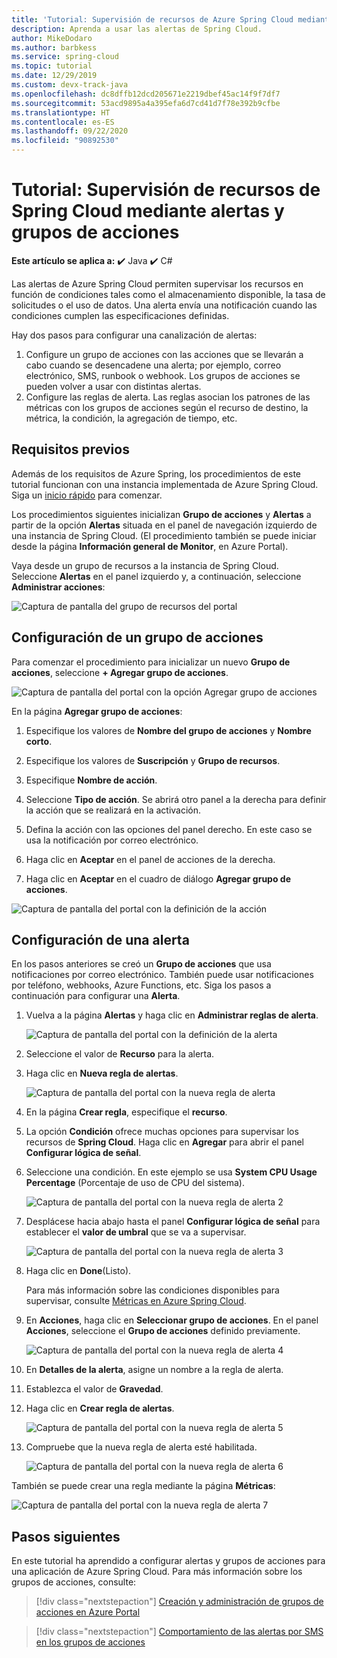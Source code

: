 ```yaml
---
title: 'Tutorial: Supervisión de recursos de Azure Spring Cloud mediante alertas y grupos de acciones | Microsoft Docs'
description: Aprenda a usar las alertas de Spring Cloud.
author: MikeDodaro
ms.author: barbkess
ms.service: spring-cloud
ms.topic: tutorial
ms.date: 12/29/2019
ms.custom: devx-track-java
ms.openlocfilehash: dc8dffb12dcd205671e2219dbef45ac14f9f7df7
ms.sourcegitcommit: 53acd9895a4a395efa6d7cd41d7f78e392b9cfbe
ms.translationtype: HT
ms.contentlocale: es-ES
ms.lasthandoff: 09/22/2020
ms.locfileid: "90892530"
---
```

# <a name="tutorial-how-to-monitor-spring-cloud-resources-using-alerts-and-action-groups"></a>Tutorial: Supervisión de recursos de Spring Cloud mediante alertas y grupos de acciones

**Este artículo se aplica a:** ✔️ Java ✔️ C#

Las alertas de Azure Spring Cloud permiten supervisar los recursos en función de condiciones tales como el almacenamiento disponible, la tasa de solicitudes o el uso de datos. Una alerta envía una notificación cuando las condiciones cumplen las especificaciones definidas.

Hay dos pasos para configurar una canalización de alertas: 
1. Configure un grupo de acciones con las acciones que se llevarán a cabo cuando se desencadene una alerta; por ejemplo, correo electrónico, SMS, runbook o webhook. Los grupos de acciones se pueden volver a usar con distintas alertas.
2. Configure las reglas de alerta. Las reglas asocian los patrones de las métricas con los grupos de acciones según el recurso de destino, la métrica, la condición, la agregación de tiempo, etc.

## <a name="prerequisites"></a>Requisitos previos

Además de los requisitos de Azure Spring, los procedimientos de este tutorial funcionan con una instancia implementada de Azure Spring Cloud.  Siga un [inicio rápido](spring-cloud-quickstart.md) para comenzar.

Los procedimientos siguientes inicializan **Grupo de acciones** y **Alertas** a partir de la opción **Alertas** situada en el panel de navegación izquierdo de una instancia de Spring Cloud. (El procedimiento también se puede iniciar desde la página **Información general de Monitor**, en Azure Portal). 

Vaya desde un grupo de recursos a la instancia de Spring Cloud. Seleccione **Alertas** en el panel izquierdo y, a continuación, seleccione **Administrar acciones**:

![Captura de pantalla del grupo de recursos del portal](media/alerts-action-groups/action-1-a.png)

## <a name="set-up-action-group"></a>Configuración de un grupo de acciones

Para comenzar el procedimiento para inicializar un nuevo **Grupo de acciones**, seleccione **+ Agregar grupo de acciones**.

![Captura de pantalla del portal con la opción Agregar grupo de acciones](media/alerts-action-groups/action-1.png)

En la página **Agregar grupo de acciones**:

 1. Especifique los valores de **Nombre del grupo de acciones** y **Nombre corto**.

 1. Especifique los valores de **Suscripción** y **Grupo de recursos**.

 1. Especifique **Nombre de acción**.

 1. Seleccione **Tipo de acción**.  Se abrirá otro panel a la derecha para definir la acción que se realizará en la activación.

 1. Defina la acción con las opciones del panel derecho.  En este caso se usa la notificación por correo electrónico.

 1. Haga clic en **Aceptar** en el panel de acciones de la derecha.

 1. Haga clic en **Aceptar** en el cuadro de diálogo **Agregar grupo de acciones**. 

  ![Captura de pantalla del portal con la definición de la acción](media/alerts-action-groups/action-2.png)

## <a name="set-up-alert"></a>Configuración de una alerta 

En los pasos anteriores se creó un **Grupo de acciones** que usa notificaciones por correo electrónico. También puede usar notificaciones por teléfono, webhooks, Azure Functions, etc. Siga los pasos a continuación para configurar una **Alerta**.

1. Vuelva a la página **Alertas** y haga clic en **Administrar reglas de alerta**.

   ![Captura de pantalla del portal con la definición de la alerta](media/alerts-action-groups/alerts-2.png)

1. Seleccione el valor de **Recurso** para la alerta.

1. Haga clic en **Nueva regla de alertas**.

   ![Captura de pantalla del portal con la nueva regla de alerta](media/alerts-action-groups/alerts-3.png)

1. En la página **Crear regla**, especifique el **recurso**.

1. La opción **Condición** ofrece muchas opciones para supervisar los recursos de **Spring Cloud**.  Haga clic en **Agregar** para abrir el panel **Configurar lógica de señal**.

1. Seleccione una condición. En este ejemplo se usa **System CPU Usage Percentage** (Porcentaje de uso de CPU del sistema).

   ![Captura de pantalla del portal con la nueva regla de alerta 2](media/alerts-action-groups/alerts-3-1.png)

1. Desplácese hacia abajo hasta el panel **Configurar lógica de señal** para establecer el **valor de umbral** que se va a supervisar.

   ![Captura de pantalla del portal con la nueva regla de alerta 3](media/alerts-action-groups/alerts-3-2.png)

1. Haga clic en **Done**(Listo).

   Para más información sobre las condiciones disponibles para supervisar, consulte [Métricas en Azure Spring Cloud](spring-cloud-concept-metrics.md#user-metrics-options).

1. En **Acciones**, haga clic en **Seleccionar grupo de acciones**. En el panel **Acciones**, seleccione el **Grupo de acciones** definido previamente.

   ![Captura de pantalla del portal con la nueva regla de alerta 4](media/alerts-action-groups/alerts-3-3.png) 

1. En **Detalles de la alerta**, asigne un nombre a la regla de alerta.

1. Establezca el valor de **Gravedad**.

1. Haga clic en **Crear regla de alertas**.

   ![Captura de pantalla del portal con la nueva regla de alerta 5](media/alerts-action-groups/alerts-3-4.png)

1. Compruebe que la nueva regla de alerta esté habilitada.

   ![Captura de pantalla del portal con la nueva regla de alerta 6](media/alerts-action-groups/alerts-4.png)

También se puede crear una regla mediante la página **Métricas**:

![Captura de pantalla del portal con la nueva regla de alerta 7](media/alerts-action-groups/alerts-5.png)

## <a name="next-steps"></a>Pasos siguientes

En este tutorial ha aprendido a configurar alertas y grupos de acciones para una aplicación de Azure Spring Cloud. Para más información sobre los grupos de acciones, consulte:

> [!div class="nextstepaction"]
> [Creación y administración de grupos de acciones en Azure Portal](https://docs.microsoft.com/azure/azure-monitor/platform/action-groups)

> [!div class="nextstepaction"]
> [Comportamiento de las alertas por SMS en los grupos de acciones](https://docs.microsoft.com/azure/azure-monitor/platform/alerts-sms-behavior)
